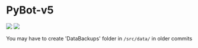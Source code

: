 # PyBot-v5


![](https://img.shields.io/discord/885976189049651200?color=blue&label=Discord)
![](https://img.shields.io/github/all-contributors/PyBot-Development/PyBot-v5)


You may have to create 'DataBackups' folder in `/src/data/` in older commits
